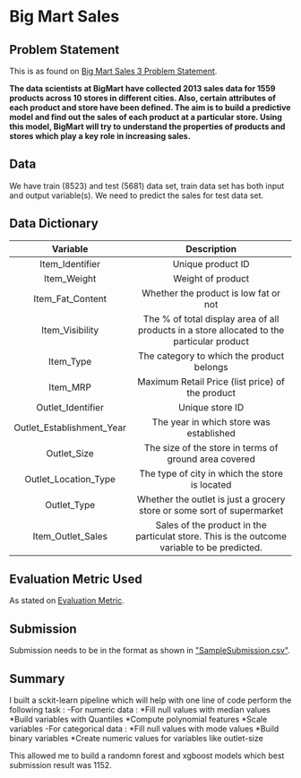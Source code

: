# Big Mart Sales

## Problem Statement
This is as found on [Big Mart Sales 3 Problem Statement](https://datahack.analyticsvidhya.com/contest/practice-problem-big-mart-sales-iii/ "Big Mart Sales 3").

**The data scientists at BigMart have collected 2013 sales data for 1559 products across 10 stores in different cities.
Also, certain attributes of each product and store have been defined.
The aim is to build a predictive model and find out the sales of each product at a particular store.
Using this model, BigMart will try to understand the properties of products and stores which play a key role in increasing sales.**

## Data
We have train (8523) and test (5681) data set, train data set has both input and output variable(s).
We need to predict the sales for test data set.

## Data Dictionary
| Variable        | Description|
| :-------------: | :-------------: |
| Item_Identifier| Unique product ID|
| Item_Weight | Weight of product|
| Item_Fat_Content | Whether the product is low fat or not|
| Item_Visibility | The % of total display area of all products in a store allocated to the particular product|
| Item_Type | The category to which the product belongs|
| Item_MRP | Maximum Retail Price (list price) of the product|
| Outlet_Identifier | Unique store ID|
| Outlet_Establishment_Year | The year in which store was established|
| Outlet_Size | The size of the store in terms of ground area covered|
| Outlet_Location_Type | The type of city in which the store is located|
| Outlet_Type | Whether the outlet is just a grocery store or some sort of supermarket|
| Item_Outlet_Sales | Sales of the product in the particulat store. This is the outcome variable to be predicted.|

## Evaluation Metric Used
As stated on [Evaluation Metric](https://datahack.analyticsvidhya.com/contest/practice-problem-big-mart-sales-iii/ "Big Mart Sales 3").

## Submission
Submission needs to be in the format as shown in ["SampleSubmission.csv"](https://datahack-prod.s3.ap-south-1.amazonaws.com/sample_submission/SampleSubmission_TmnO39y.csv "Sample Submission Format").

## Summary
I built a sckit-learn pipeline which will help with one line of code perform the following task :
-For numeric data :
       *Fill null values with median values
       *Build variables with Quantiles
       *Compute polynomial features
       *Scale variables
-For categorical data :
       *Fill null values with mode values
       *Build binary variables
       *Create numeric values for variables like outlet-size

This allowed me to build a randomn forest and xgboost models which best submission result was 1152.

